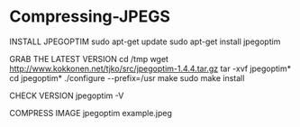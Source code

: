 # Compressing-JPEGS

  INSTALL JPEGOPTIM
sudo apt-get update
sudo apt-get install jpegoptim

  GRAB THE LATEST VERSION
cd /tmp
wget http://www.kokkonen.net/tjko/src/jpegoptim-1.4.4.tar.gz
tar -xvf jpegoptim*
cd jpegoptim*
./configure --prefix=/usr
make
sudo make install

  CHECK VERSION
jpegoptim -V

  COMPRESS IMAGE
jpegoptim example.jpeg

